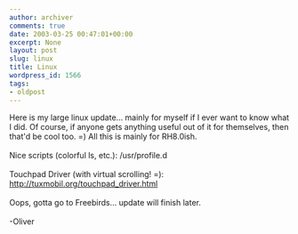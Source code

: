 ```yaml
---
author: archiver
comments: true
date: 2003-03-25 00:47:01+00:00
excerpt: None
layout: post
slug: linux
title: Linux
wordpress_id: 1566
tags:
- oldpost
---
```


Here is my large linux update... mainly for myself if I ever want to know what I did. Of course, if anyone gets anything useful out of it for themselves, then that'd be cool too. =) All this is mainly for RH8.0ish.<br /><br />Nice scripts (colorful ls, etc.): /usr/profile.d<br /><br />Touchpad Driver (with virtual scrolling! =): <a href="http://tuxmobil.org/touchpad_driver.html">http://tuxmobil.org/touchpad_driver.html</a><br /><br />Oops, gotta go to Freebirds... update will finish later.<br /><br />-Oliver